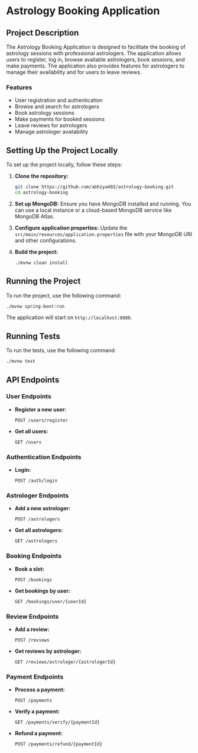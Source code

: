 # Astrology Booking Application

## Project Description

The Astrology Booking Application is designed to facilitate the booking of astrology sessions with professional astrologers. The application allows users to register, log in, browse available astrologers, book sessions, and make payments. The application also provides features for astrologers to manage their availability and for users to leave reviews.

### Features

- User registration and authentication
- Browse and search for astrologers
- Book astrology sessions
- Make payments for booked sessions
- Leave reviews for astrologers
- Manage astrologer availability

## Setting Up the Project Locally

To set up the project locally, follow these steps:

1. **Clone the repository:**
   ```bash
   git clone https://github.com/abhiya492/astrology-booking.git
   cd astrology-booking
   ```

2. **Set up MongoDB:**
   Ensure you have MongoDB installed and running. You can use a local instance or a cloud-based MongoDB service like MongoDB Atlas.

3. **Configure application properties:**
   Update the `src/main/resources/application.properties` file with your MongoDB URI and other configurations.

4. **Build the project:**
   ```bash
   ./mvnw clean install
   ```

## Running the Project

To run the project, use the following command:

```bash
./mvnw spring-boot:run
```

The application will start on `http://localhost:8080`.

## Running Tests

To run the tests, use the following command:

```bash
./mvnw test
```

## API Endpoints

### User Endpoints

- **Register a new user:**
  ```
  POST /users/register
  ```

- **Get all users:**
  ```
  GET /users
  ```

### Authentication Endpoints

- **Login:**
  ```
  POST /auth/login
  ```

### Astrologer Endpoints

- **Add a new astrologer:**
  ```
  POST /astrologers
  ```

- **Get all astrologers:**
  ```
  GET /astrologers
  ```

### Booking Endpoints

- **Book a slot:**
  ```
  POST /bookings
  ```

- **Get bookings by user:**
  ```
  GET /bookings/user/{userId}
  ```

### Review Endpoints

- **Add a review:**
  ```
  POST /reviews
  ```

- **Get reviews by astrologer:**
  ```
  GET /reviews/astrologer/{astrologerId}
  ```

### Payment Endpoints

- **Process a payment:**
  ```
  POST /payments
  ```

- **Verify a payment:**
  ```
  GET /payments/verify/{paymentId}
  ```

- **Refund a payment:**
  ```
  POST /payments/refund/{paymentId}
  ```
